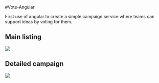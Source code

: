 #Vote-Angular

First use of angular to create a simple campaign service where teams can support ideas 
by voting for them.

## Main listing

![](https://raw.github.com/ovinn/vote-angluar-js/master/img/overview-campaign.png)

## Detailed campaign

![](https://raw.github.com/ovinn/vote-angluar-js/master/img/detail-campaign.png)

